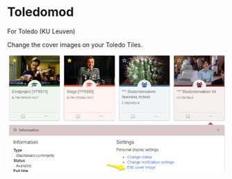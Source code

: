 # Toledomod

For Toledo (KU Leuven)

Change the cover images on your Toledo Tiles.

![Screenshot](screenshot.png)
